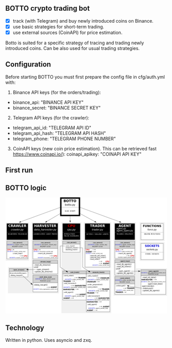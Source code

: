 ## BOTTO crypto trading bot
- [x] track (with Telegram) and buy newly introduced coins on Binance.
- [x] use basic strategies for short-term trading.
- [x] use external sources (CoinAPI) for price estimation.

Botto is suited for a specific strategy of tracing and trading newly introduced coins. Can be also used for usual trading strategies.

## Configuration
Before starting BOTTO you must first prepare the config file in cfg/auth.yml with:
1. Binance API keys (for the orders/trading):
- binance_api: "BINANCE API KEY"
- binance_secret: "BINANCE SECRET KEY"
2. Telegram API keys (for the crawler):
- telegram_api_id: "TELEGRAM API ID"
- telegram_api_hash: "TELEGRAM API HASH"
- telegram_phone: "TELEGRAM PHONE NUMBER"
3. CoinAPI keys (new coin price estimation). This can be retrieved fast https://www.coinapi.io/):
  coinapi_apikey: "COINAPI API KEY"

## First run

## BOTTO logic

![image info](botto_logic.png)

## Technology
Written in python. Uses asyncio and zxq.
